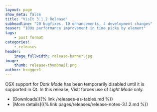 ```yaml
---
layout: page
show_meta: false
title: "VisIt 3.1.2 Release"
subheadline: "20 bugfixes, 10 enhancements, 4 development changes"
teaser: "100x performance improvement in time picks by element"
tags:
    - post format
categories:
    - releases
header:
    image_fullwidth: release-banner.jpg
image:
    thumb: release-thumbnail.png
author: brugger1
---
```


OSX support for *Dark Mode* has been temporarily disabled until it is
supported in Qt. In this release, VisIt forces use of *Light Mode* only.

* [Downloads]({% link /releases-as-tables.md %})
* [More details]({% link pages/releases/release-notes-3.1.2.md %})
